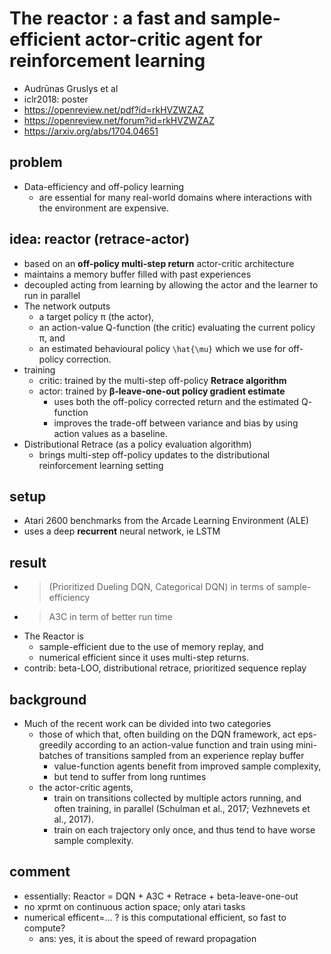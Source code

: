 # The reactor : a fast and sample-efficient actor-critic agent for reinforcement learning
* Audrūnas Gruslys et al
* iclr2018: poster
* https://openreview.net/pdf?id=rkHVZWZAZ
* https://openreview.net/forum?id=rkHVZWZAZ
* https://arxiv.org/abs/1704.04651

## problem
* Data-efficiency and off-policy learning 
  * are essential for many real-world domains where interactions with the environment are expensive.

## idea: reactor (retrace-actor)
* based on an **off-policy multi-step return** actor-critic architecture
* maintains a memory buffer filled with past experiences
* decoupled acting from learning by allowing the actor and the learner to run in parallel
* The network outputs 
  * a target policy π (the actor), 
  * an action-value Q-function (the critic) evaluating the current policy π, and 
  * an estimated behavioural policy `\hat{\mu}` which we use for off-policy correction.
* training
  * critic: trained by the multi-step off-policy **Retrace algorithm**
  * actor: trained by **β-leave-one-out policy gradient estimate**
    * uses both the off-policy corrected return and the estimated Q- function
    * improves the trade-off between variance and bias by using action values as a baseline.
* Distributional Retrace (as a policy evaluation algorithm)
  * brings multi-step off-policy updates to the distributional reinforcement learning setting

## setup
* Atari 2600 benchmarks from the Arcade Learning Environment (ALE)
* uses a deep **recurrent** neural network, ie LSTM

## result
* > (Prioritized Dueling DQN, Categorical DQN) in terms of sample-efficiency 
* > A3C in term of better run time
* The Reactor is 
  * sample-efficient due to the use of memory replay, and 
  * numerical efficient since it uses multi-step returns.
* contrib:
  beta-LOO, distributional retrace, prioritized sequence replay
  
## background
* Much of the recent work can be divided into two categories
  * those of which that, often building on the DQN framework,
    act eps-greedily according to an action-value function and
    train using mini-batches of transitions sampled from an experience replay buffer
    * value-function agents benefit from improved sample complexity,
    * but tend to suffer from long runtimes
  * the actor-critic agents,
    * train on transitions collected by multiple actors running, and
      often training, in parallel (Schulman et al., 2017; Vezhnevets et al., 2017).
    * train on each trajectory only once, and thus tend to have worse sample complexity.
    
 ## comment
 * essentially: Reactor = DQN + A3C + Retrace + beta-leave-one-out
 * no xprmt on continuous action space; only atari tasks
 * numerical efficent=... ? is this computational efficient, so fast to compute?
   * ans: yes, it is about the speed of reward propagation
 
